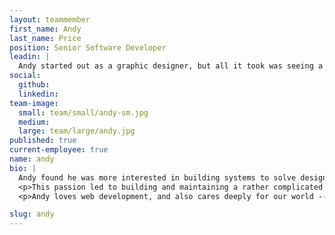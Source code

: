 ```yaml
---
layout: teammember
first_name: Andy
last_name: Price
position: Senior Software Developer
leadin: |
  Andy started out as a graphic designer, but all it took was seeing a page he coded live in a browser to change his career path entirely.
social:
  github:
  linkedin:
team-image:
  small: team/small/andy-sm.jpg
  medium:
  large: team/large/andy.jpg
published: true
current-employee: true
name: andy
bio: |
  Andy found he was more interested in building systems to solve design problems than designing itself. That’s where his interest in web design, and more specifically coding, came into play. Seeing what a few lines of code could create on a page was absolute magic to him.
  <p>This passion led to building and maintaining a rather complicated Drupal 5 website in 2006. Many websites and several versions of Drupal later, Andy no longer finds web development mysterious -- but he still sees the magic when exploring new territory.
  <p>Andy loves web development, and also cares deeply for our world -- which makes him a great fit for ThinkShout! When Andy isn’t building websites, he’s busy with photography, discovering new music, meditation, energy work, and exploring the PNW with his wife and two children.

slug: andy
---
```

